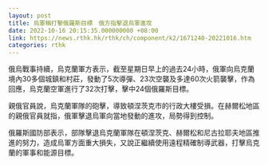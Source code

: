 ```yaml
---
layout: post
title: 烏軍稱打擊俄羅斯目標　俄方指擊退烏軍進攻
date: 2022-10-16 20:15:35.000000000 +08:00
link: https://news.rthk.hk/rthk/ch/component/k2/1671240-20221016.htm
categories: rthk
---
```


俄烏戰事持續，烏克蘭軍方表示，截至星期日早上的過去24小時，俄軍向烏克蘭境內30多個城鎮和村莊，發動了5次導彈、23次空襲及多達60次火箭襲擊，作為回應，烏克蘭空軍進行了32次打擊，擊中24個俄羅斯目標。

親俄官員說，烏克蘭軍隊的砲擊，導致頓涅茨克市的行政大樓受損。在赫爾松地區的親俄官員就指，俄軍擊退烏軍向當地發動的進攻，局勢得到控制。

俄羅斯國防部表示，部隊擊退烏克蘭軍隊在頓涅茨克、赫爾松和尼古拉耶夫地區推進的努力，造成烏軍方面重大損失，又說正繼續使用遠程精確制導武器，打擊烏克蘭的軍事和能源目標。
